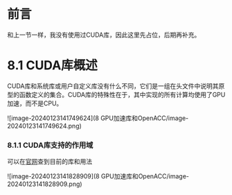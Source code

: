 # 前言

和上一节一样，我没有使用过CUDA库，因此这里先占位，后期再补充。

# 8.1 CUDA库概述

CUDA库和系统库或用户自定义库没有什么不同，它们是一组在头文件中说明其原型的函数定义的集合。CUDA库的特殊性在于，其中实现的所有计算均使用了GPU加速，而不是CPU。

![image-20240123141749624](8 GPU加速库和OpenACC/image-20240123141749624.png)

### 8.1.1 CUDA库支持的作用域

可以在[官网](https://docs.nvidia.com/cuda/archive/11.4.4/index.html)查到目前的库和用法

![image-20240123141828909](8 GPU加速库和OpenACC/image-20240123141828909.png)